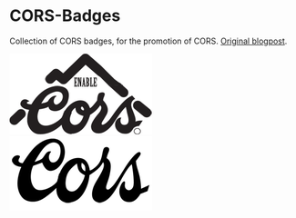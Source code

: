 # CORS-Badges
Collection of CORS badges, for the promotion of CORS. [Original blogpost](https://web.archive.org/web/20140314152828/http://bowdenweb.com:80/wp/2011/05/how-to-enable-cors-in-wordpress.html).  

![Enable CORS](https://raw.githubusercontent.com/jalbertbowden/CORS-Badges/master/cors-mountain-02.png "CORS (Cross-Origin Resource Sharing)")  
![CORS (Cross-Origin Resource Sharing)](https://raw.githubusercontent.com/jalbertbowden/CORS-Badges/master/cors-03.png "CORS (Cross-Origin Resource Sharing)")
